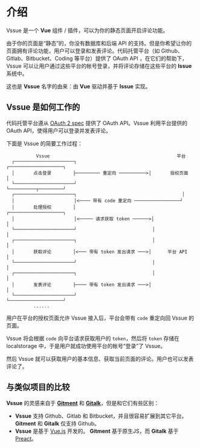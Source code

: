 # 介绍

Vssue 是一个 __Vue__ 组件 / 插件，可以为你的静态页面开启评论功能。

由于你的页面是“静态”的，你没有数据库和后端 API 的支持。但是你希望让你的页面拥有评论功能，用户可以登录和发表评论。代码托管平台（如 Github、Gitlab、Bitbucket、Coding 等平台）提供了 OAuth API ，在它们的帮助下，Vssue 可以让用户通过这些平台的帐号登录，并将评论存储在这些平台的 __Issue__ 系统中。

这也是 __Vssue__ 名字的由来：由 __Vue__ 驱动并基于 __Issue__ 实现。

## Vssue 是如何工作的

代码托管平台遵从 [OAuth 2 spec](https://tools.ietf.org/html/rfc6749) 提供了 OAuth API。Vssue 利用平台提供的 OAuth API，使得用户可以登录并发表评论。

下面是 Vssue 的简要工作过程：

```
           Vssue                                               平台
  ┌──────────────────────┐                            ┌────────────────────┐
  │       点击登录        ├───────── 重定向 ──────────>│       授权页面      │
  └──────────────────────┘                            └──────────┬─────────┘
  ┌──────────────────────┐                                       │
  │                      │<──── 带有 code 重定向 ─────────────────┘
  │       处理授权        │                            ┌────────────────────┐
  │                      │<───── 请求获取 token ──────>│                    │
  └──────────────────────┘                            │                    │
  ┌──────────────────────┐                            │                    │
  │       获取评论        │<─── 带有 token 发出请求 ───>│      平台 API      │
  └──────────────────────┘                            │                    │
  ┌──────────────────────┐                            │                    │
  │       发表评论        ├──── 带有 token 发出请求 ───>│                    │
  └──────────────────────┘                            └────────────────────┘
          ......
```

用户在平台的授权页面允许 Vssue 接入后，平台会带有 `code` 重定向回 Vssue 的页面。

Vssue 将会根据 `code` 向平台请求获取用户的 `token`，然后将 `token` 存储在 localstorage 中，于是用户就成功使用平台的帐号“登录”了 Vssue。

然后 Vssue 就可以获取用户的基本信息、获取当前页面的评论。用户也可以发表评论了。

## 与类似项目的比较

__Vssue__ 的灵感来自于 [__Gitment__](https://github.com/imsun/gitment) 和 [__Gitalk__](https://github.com/gitalk/gitalk)，但是和它们有些区别：

- __Vssue__ 支持 Github、Gitlab 和 Bitbucket，并且很容易扩展到其它平台。__Gitment__ 和 __Gitalk__ 仅支持 Github。
- __Vssue__ 是基于 [Vue.js](https://vuejs.org) 开发的。 __Gitment__ 基于原生JS，而 __Gitalk__ 基于 [Preact](https://github.com/developit/preact)。

